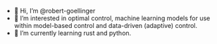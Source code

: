 - 👋 Hi, I’m @robert-goellinger
- 👀 I’m interested in optimal control, machine learning models for use within model-based control and data-driven (adaptive) control.
- 🌱 I’m currently learning rust and python.

<!---
robert-goellinger/robert-goellinger is a ✨ special ✨ repository because its `README.md` (this file) appears on your GitHub profile.
You can click the Preview link to take a look at your changes.
--->
